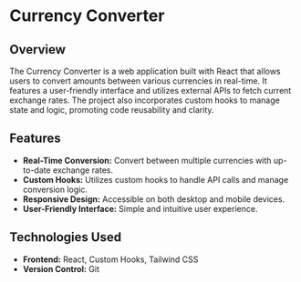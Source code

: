 # Currency Converter

## Overview

The Currency Converter is a web application built with React that allows users to convert amounts between various currencies in real-time. It features a user-friendly interface and utilizes external APIs to fetch current exchange rates. The project also incorporates custom hooks to manage state and logic, promoting code reusability and clarity.

## Features

- **Real-Time Conversion:** Convert between multiple currencies with up-to-date exchange rates.
- **Custom Hooks:** Utilizes custom hooks to handle API calls and manage conversion logic.
- **Responsive Design:** Accessible on both desktop and mobile devices.
- **User-Friendly Interface:** Simple and intuitive user experience.

## Technologies Used

- **Frontend:** React, Custom Hooks, Tailwind CSS
- **Version Control:** Git
